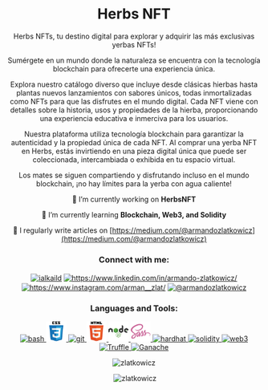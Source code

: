<div align="center">
 
 # Herbs NFT
Herbs NFTs, tu destino digital para explorar y adquirir las más exclusivas yerbas NFTs!
 
Sumérgete en un mundo donde la naturaleza se encuentra con la tecnología blockchain para ofrecerte una experiencia única.

Explora nuestro catálogo diverso que incluye desde clásicas hierbas hasta plantas nuevos lanzamientos con sabores únicos, todas inmortalizadas como NFTs para que las disfrutes en el mundo digital. Cada NFT viene con detalles sobre la historia, usos y propiedades de la hierba, proporcionando una experiencia educativa e inmerciva para los usuarios.

Nuestra plataforma utiliza tecnología blockchain para garantizar la autenticidad y la propiedad única de cada NFT. Al comprar una yerba NFT en Herbs, estás invirtiendo en una pieza digital única que puede ser coleccionada, intercambiada o exhibida en tu espacio virtual.

Los mates se siguen compartiendo y disfrutando incluso en el mundo blockchain, ¡no hay límites para la yerba con agua caliente!

 🔭 I’m currently working on **HerbsNFT**

 🌱 I’m currently learning **Blockchain, Web3, and Solidity**

 📝 I regularly write articles on [https://medium.com/@armandozlatkowicz](https://medium.com/@armandozlatkowicz)

<h3>Connect with me:</h3>
<p>
<a href="https://twitter.com/ialkaild" target="blank"><img align="center" src="https://raw.githubusercontent.com/rahuldkjain/github-profile-readme-generator/master/src/images/icons/Social/twitter.svg" alt="ialkaild" height="30" width="40" /></a>
<a href="https://linkedin.com/in/https://www.linkedin.com/in/armando-zlatkowicz/" target="blank"><img align="center" src="https://raw.githubusercontent.com/rahuldkjain/github-profile-readme-generator/master/src/images/icons/Social/linked-in-alt.svg" alt="https://www.linkedin.com/in/armando-zlatkowicz/" height="30" width="40" /></a>
<a href="https://instagram.com/https://www.instagram.com/arman__zlat/" target="blank"><img align="center" src="https://raw.githubusercontent.com/rahuldkjain/github-profile-readme-generator/master/src/images/icons/Social/instagram.svg" alt="https://www.instagram.com/arman__zlat/" height="30" width="40" /></a>
<a href="https://medium.com/@armandozlatkowicz" target="blank"><img align="center" src="https://raw.githubusercontent.com/rahuldkjain/github-profile-readme-generator/master/src/images/icons/Social/medium.svg" alt="@armandozlatkowicz" height="30" width="40" /></a>
</p>

<h3>Languages and Tools:</h3>
<p> <a href="https://www.gnu.org/software/bash/" target="_blank" rel="noreferrer"> <img src="https://www.vectorlogo.zone/logos/gnu_bash/gnu_bash-icon.svg" alt="bash" width="40" height="40"/> </a> <a href="https://www.w3schools.com/css/" target="_blank" rel="noreferrer"> <img src="https://raw.githubusercontent.com/devicons/devicon/master/icons/css3/css3-original-wordmark.svg" alt="css3" width="40" height="40"/> </a> <a href="https://git-scm.com/" target="_blank" rel="noreferrer"> <img src="https://www.vectorlogo.zone/logos/git-scm/git-scm-icon.svg" alt="git" width="40" height="40"/> </a> <a href="https://www.w3.org/html/" target="_blank" rel="noreferrer"> <img src="https://raw.githubusercontent.com/devicons/devicon/master/icons/html5/html5-original-wordmark.svg" alt="html5" width="40" height="40"/> </a> <a href="https://nodejs.org" target="_blank" rel="noreferrer"> <img src="https://raw.githubusercontent.com/devicons/devicon/master/icons/nodejs/nodejs-original-wordmark.svg" alt="nodejs" width="40" height="40"/> </a> <a href="https://sass-lang.com" target="_blank" rel="noreferrer"> <img src="https://raw.githubusercontent.com/devicons/devicon/master/icons/sass/sass-original.svg" alt="sass" width="40" height="40"/> </a> 
<a href="#" target="_blank" rel="noreferrer"> <img src="https://seeklogo.com/images/H/hardhat-logo-888739EBB4-seeklogo.com.png" alt="hardhat" width="40" height="40"/> </a>
<a href="#" target="_blank" rel="noreferrer"> <img src="https://download.logo.wine/logo/Solidity/Solidity-Logo.wine.png" alt="solidity" width="40" height="40"/> </a>
 <a href="#" target="_blank" rel="noreferrer"> <img src="https://cdn.icon-icons.com/icons2/3915/PNG/512/webdotjs_logo_icon_249217.png" alt="web3" width="40" height="40"/> </a>
  <a href="#" target="_blank" rel="noreferrer"> <img src="https://seeklogo.com/images/T/truffle-logo-2DC7EBABF2-seeklogo.com.png" alt="Truffle" width="40" height="40"/> </a>
   <a href="#" target="_blank" rel="noreferrer"> <img src="https://seeklogo.com/images/G/ganache-logo-1EB72084A8-seeklogo.com.png" alt="Ganache" width="40" height="40"/> </a>

</p>
<p><img src="https://github-readme-stats.vercel.app/api/top-langs?username=zlatkowicz&show_icons=true&locale=en&layout=compact" alt="zlatkowicz" /></p>

<p>&nbsp;<img src="https://github-readme-stats.vercel.app/api?username=zlatkowicz&show_icons=true&locale=en" alt="zlatkowicz" /></p>
</div>
